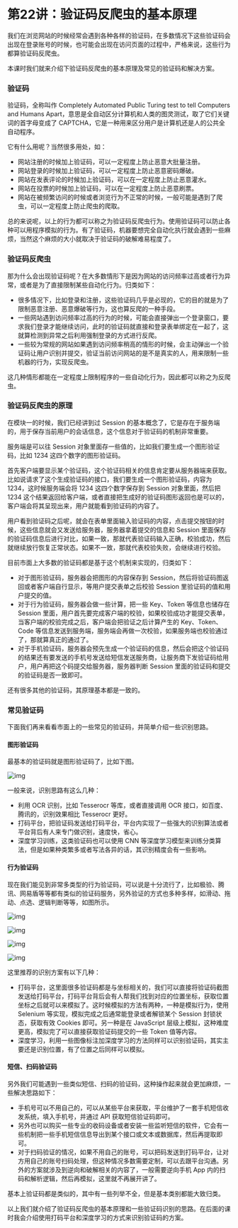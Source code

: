 # 第22讲：验证码反爬虫的基本原理

我们在浏览网站的时候经常会遇到各种各样的验证码，在多数情况下这些验证码会出现在登录账号的时候，也可能会出现在访问页面的过程中，严格来说，这些行为都算验证码反爬虫。

本课时我们就来介绍下验证码反爬虫的基本原理及常见的验证码和解决方案。

### 验证码

验证码，全称叫作 Completely Automated Public Turing test to tell Computers and Humans Apart，意思是全自动区分计算机和人类的图灵测试，取了它们关键词的首字母变成了 CAPTCHA，它是一种用来区分用户是计算机还是人的公共全自动程序。

它有什么用呢？当然很多用处，如：

- 网站注册的时候加上验证码，可以一定程度上防止恶意大批量注册。
- 网站登录的时候加上验证码，可以一定程度上防止恶意密码爆破。
- 网站在发表评论的时候加上验证码，可以在一定程度上防止恶意灌水。
- 网站在投票的时候加上验证码，可以在一定程度上防止恶意刷票。
- 网站在被频繁访问的时候或者浏览行为不正常的时候，一般可能是遇到了爬虫，可以一定程度上防止爬虫的爬取。

总的来说呢，以上的行为都可以称之为验证码反爬虫行为。使用验证码可以防止各种可以用程序模拟的行为。有了验证码，机器要想完全自动化执行就会遇到一些麻烦，当然这个麻烦的大小就取决于验证码的破解难易程度了。

### 验证码反爬虫

那为什么会出现验证码呢？在大多数情形下是因为网站的访问频率过高或者行为异常，或者是为了直接限制某些自动化行为。归类如下：

- 很多情况下，比如登录和注册，这些验证码几乎是必现的，它的目的就是为了限制恶意注册、恶意爆破等行为，这也算反爬的一种手段。
- 一些网站遇到访问频率过高的行为的时候，可能会直接弹出一个登录窗口，要求我们登录才能继续访问，此时的验证码就直接和登录表单绑定在一起了，这就算检测到异常之后利用强制登录的方式进行反爬。
- 一些较为常规的网站如果遇到访问频率稍高的情形的时候，会主动弹出一个验证码让用户识别并提交，验证当前访问网站的是不是真实的人，用来限制一些机器的行为，实现反爬虫。

这几种情形都能在一定程度上限制程序的一些自动化行为，因此都可以称之为反爬虫。

### 验证码反爬虫的原理

在模块一的时候，我们已经讲到过 Session 的基本概念了，它是存在于服务端的，用于保存当前用户的会话信息，这个信息对于验证码的机制非常重要。

服务端是可以往 Session 对象里面存一些值的，比如我们要生成一个图形验证码，比如 1234 这四个数字的图形验证码。

首先客户端要显示某个验证码，这个验证码相关的信息肯定要从服务器端来获取。比如说请求了这个生成验证码的接口，我们要生成一个图形验证码，内容为 1234，这时候服务端会将 1234 这四个数字保存到 Session 对象里面，然后把 1234 这个结果返回给客户端，或者直接把生成好的验证码图形返回也是可以的，客户端会将其呈现出来，用户就能看到验证码的内容了。

用户看到验证码之后呢，就会在表单里面输入验证码的内容，点击提交按钮的时候，这些信息就会又发送给服务器，服务器拿着提交的信息和 Session 里面保存的验证码信息后进行对比，如果一致，那就代表验证码输入正确，校验成功，然后就继续放行恢复正常状态。如果不一致，那就代表校验失败，会继续进行校验。

目前市面上大多数的验证码都是基于这个机制来实现的，归类如下：

- 对于图形验证码，服务器会把图形的内容保存到 Session，然后将验证码图返回或者客户端自行显示，等用户提交表单之后校验 Session 里验证码的值和用户提交的值。
- 对于行为验证码，服务器会做一些计算，把一些 Key、Token 等信息也储存在 Session 里面，用户首先要完成客户端的校验，如果校验成功才能提交表单，当客户端的校验完成之后，客户端会把验证之后计算产生的 Key、Token、Code 等信息发送到服务端，服务端会再做一次校验，如果服务端也校验通过了，那就算真正的通过了。
- 对于手机验证码，服务器会预先生成一个验证码的信息，然后会把这个验证码的结果还有要发送的手机号发送给短信发送服务商，让服务商下发验证码给用户，用户再把这个码提交给服务器，服务器判断 Session 里面的验证码和提交的验证码是否一致即可。

还有很多其他的验证码，其原理基本都是一致的。

### 常见验证码

下面我们再来看看市面上的一些常见的验证码，并简单介绍一些识别思路。

#### 图形验证码

最基本的验证码就是图形验证码了，比如下图。

![img](https://s0.lgstatic.com/i/image3/M01/10/16/Ciqah16W5UyAEhSHAAAX1y2xT2g229.png)

一般来说，识别思路有这么几种：

- 利用 OCR 识别，比如 Tesserocr 等库，或者直接调用 OCR 接口，如百度、腾讯的，识别效果相比 Tesserocr 更好。
- 打码平台，把验证码发送给打码平台，平台内实现了一些强大的识别算法或者平台背后有人来专门做识别，速度快，省心。
- 深度学习训练，这类验证码也可以使用 CNN 等深度学习模型来训练分类算法，但是如果种类繁多或者写法各异的话，其识别精度会有一些影响。

#### 行为验证码

现在我们能见到非常多类型的行为验证码，可以说是十分流行了，比如极验、腾讯、网易盾等等都有类似的验证码服务，另外验证的方式也多种多样，如滑动、拖动、点选、逻辑判断等等，如图所示。

![img](https://s0.lgstatic.com/i/image3/M01/89/2C/Cgq2xl6W5UyAGwElAADQXzjdcRk446.png)

![img](https://s0.lgstatic.com/i/image3/M01/02/E8/CgoCgV6W5U2AP1KFAALydwxJhow955.png)

![img](https://s0.lgstatic.com/i/image3/M01/10/16/Ciqah16W5U2AO2ACAAK0QZRq5dQ995.png)

![img](https://s0.lgstatic.com/i/image3/M01/89/2C/Cgq2xl6W5U2AUskeAAFkApuai3Y580.png)

这里推荐的识别方案有以下几种：

- 打码平台，这里面很多验证码都是与坐标相关的，我们可以直接将验证码截图发送给打码平台，打码平台背后会有人帮我们找到对应的位置坐标，获取位置坐标之后就可以来模拟了。这时候模拟的方法有两种，一种是模拟行为，使用 Selenium 等实现，模拟完成之后通常能登录或者解锁某个 Session 封锁状态，获取有效 Cookies 即可。另一种是在 JavaScript 层级上模拟，这种难度更高，模拟完了可以直接获取验证码提交的一些 Token 值等内容。
- 深度学习，利用一些图像标注加深度学习的方法同样可以识别验证码，其实主要还是识别位置，有了位置之后同样可以模拟。

#### 短信、扫码验证码

另外我们可能遇到一些类似短信、扫码的验证码，这种操作起来就会更加麻烦，一些解决思路如下：

- 手机号可以不用自己的，可以从某些平台来获取，平台维护了一套手机短信收发系统，填入手机号，并通过 API 获取短信验证码即可。
- 另外也可以购买一些专业的收码设备或者安装一些监听短信的软件，它会有一些机制把一些手机短信信息导出到某个接口或文本或数据库，然后再提取即可。
- 对于扫码验证的情况，如果不用自己的账号，可以把码发送到打码平台，让对方用自己的账号扫码处理，但这种情况多数需要定制，可以去跟平台沟通。另外的方案就涉及到逆向和破解相关的内容了，一般需要逆向手机 App 内的扫码和解析逻辑，然后再模拟，这里就不再展开讲了。

基本上验证码都是类似的，其中有一些列举不全，但是基本类别都能大致归类。

以上我们就介绍了验证码反爬虫的基本原理和一些验证码识别的思路。在后面的课时我会介绍使用打码平台和深度学习的方式来识别验证码的方案。
